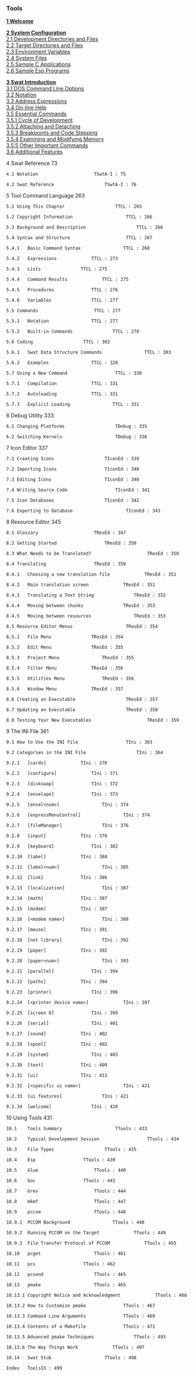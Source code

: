 ### Tools

**[1 Welcome](Tools/twelcome.md)**

**[2 System Configuration](Tools/tconfig.md)**  
[2.1 Development Directories and Files](Tools/tconfig.md#21-development-directories-and-files)  
[2.2 Target Directories and Files](Tools/tconfig.md#22-target-directories-and-files)  
[2.3 Environment Variables](Tools/tconfig.md#23-environment-variables)  
[2.4 System Files](Tools/tconfig.md#24-system-files)  
[2.5 Sample C Applications](Tools/tconfig.md#25-sample-c-applications)  
[2.6 Sample Esp Programs](Tools/tconfig.md#26-sample-esp-programs)

**[3 Swat Introduction](Tools/tswatcm.md)**  
[3.1 DOS Command Line Options](tools/tswatcm.md#31-dos-command-line-options)  
[3.2 Notation](tools/tswatcm.md#32-notation)  
[3.3 Address Expressions](tools/tswatcm.md#33-address-expressions)  
[3.4 On-line Help](tools/tswatcm.md#34-on-line-help)  
[3.5 Essential Commands](tools/tswatcm.md#35-essential-commands)  
[3.5.1 Cycle of Development](tools/tswatcm.md#351-cycle-of-development)  
[3.5.2 Attaching and Detaching](tools/tswatcm.md#352-attaching-and-detaching)  
[3.5.3 Breakpoints and Code Stepping](tools/tswatcm.md#353-breakpoints-and-code-stepping)  
[3.5.4 Examining and Modifying Memory](tools/tswatcm.md#354-examining-and-modifying-memory)  
[3.5.5 Other Important Commands](tools/tswatcm.md#355-other-importand-commands)  
[3.6 Additional Features](tools/tswatcm.md#36-additional-features)  

4 	Swat Reference 	73

	4.1	Notation					 TSwtA-I : 75

	4.2	Swat Reference					 TSwtA-I : 76

5 	Tool Command Language 	263

	5.1	Using This Chapter					 TTCL : 265

	5.2	Copyright Information					 TTCL : 266

	5.3	Background and Description					 TTCL : 266

	5.4	Syntax and Structure					 TTCL : 267

	5.4.1	Basic Command Syntax				TTCL : 268

	5.4.2	Expressions				TTCL : 273

	5.4.3	Lists				TTCL : 275

	5.4.4	Command Results				TTCL : 275

	5.4.5	Procedures				TTCL : 276

	5.4.6	Variables				TTCL : 277

	5.5	Commands					 TTCL : 277

	5.5.1	Notation				TTCL : 277

	5.5.2	Built-in Commands				TTCL : 278

	5.6	Coding					 TTCL : 302

	5.6.1	Swat Data Structure Commands				TTCL : 303

	5.6.2	Examples				TTCL : 328

	5.7	Using a New Command					 TTCL : 330

	5.7.1	Compilation				TTCL : 331

	5.7.2	Autoloading				TTCL : 331

	5.7.3	Explicit Loading				TTCL : 331

6 	Debug Utility 	333

	6.1	Changing Platforms					 TDebug : 335

	6.2	Switching Kernels					 TDebug : 336

7 	Icon Editor 	337

	7.1	Creating Icons					 TIconEd : 339

	7.2	Importing Icons					 TIconEd : 340

	7.3	Editing Icons					 TIconEd : 340

	7.4	Writing Source Code					 TIconEd : 341

	7.5	Icon Databases					 TIconEd : 342

	7.6	Exporting to Database					 TIconEd : 343

8 	Resource Editor 	345

	8.1	Glossary					 TResEd : 347

	8.2	Getting Started					 TResEd : 350

	8.3	What Needs to be Translated?					 TResEd : 350

	8.4	Translating					 TResEd : 350

	8.4.1	Choosing a new translation file				TResEd : 351

	8.4.2	Main translation screen				TResEd : 351

	8.4.3	Translating a Text String				TResEd : 352

	8.4.4	Moving between chunks				TResEd : 353

	8.4.5	Moving between resources				TResEd : 353

	8.5	Resource Editor Menus					 TResEd : 354

	8.5.1	File Menu				TResEd : 354

	8.5.2	Edit Menu				TResEd : 355

	8.5.3	Project Menu				TResEd : 355

	8.5.4	Filter Menu				TResEd : 356

	8.5.5	Utilities Menu				TResEd : 356

	8.5.6	Window Menu				TResEd : 357

	8.6	Creating an Executable					 TResEd : 357

	8.7	Updating an Executable					 TResEd : 358

	8.8	Testing Your New Executables					 TResEd : 359

9 	The INI File 	361

	9.1	How to Use the INI File					 TIni : 363

	9.2	Categories in the INI File					 TIni : 364

	9.2.1	[cards]				TIni : 370

	9.2.2	[configure]				TIni : 371

	9.2.3	[diskswap]				TIni : 372

	9.2.4	[envelope]				TIni : 373

	9.2.5	[envel<num>]				TIni : 374

	9.2.6	[expressMenuControl]				TIni : 374

	9.2.7	[fileManager]				TIni : 376

	9.2.8	[input]				TIni : 378

	9.2.9	[keyboard]				TIni : 382

	9.2.10	[label]				TIni : 384

	9.2.11	[label<num>]				TIni : 385

	9.2.12	[link]				TIni : 386

	9.2.13	[localization]				TIni : 387

	9.2.14	[math]				TIni : 387

	9.2.15	[modem]				TIni : 387

	9.2.16	[<modem name>]				TIni : 388

	9.2.17	[mouse]				TIni : 391

	9.2.18	[net library]				TIni : 392

	9.2.19	[paper]				TIni : 392

	9.2.20	[paper<num>]				TIni : 393

	9.2.21	[parallel]				TIni : 394

	9.2.22	[paths]				TIni : 394

	9.2.23	[printer]				TIni : 396

	9.2.24	[<printer device name>]				TIni : 397

	9.2.25	[screen 0]				TIni : 399

	9.2.26	[serial]				TIni : 401

	9.2.27	[sound]				TIni : 402

	9.2.28	[spool]				TIni : 402

	9.2.29	[system]				TIni : 403

	9.2.30	[text]				TIni : 409

	9.2.31	[ui]				TIni : 413

	9.2.32	[<specific ui name>]				TIni : 421

	9.2.33	[ui features]				TIni : 421

	9.2.34	[welcome]				TIni : 428

10 	Using Tools 	431

	10.1	Tools Summary					 TTools : 433

	10.2	Typical Development Session					 TTools : 434

	10.3	File Types					 TTools : 435

	10.4	Esp					 TTools : 439

	10.5	Glue					 TTools : 440

	10.6	Goc					 TTools : 443

	10.7	Grev					 TTools : 444

	10.8	mkmf					 TTools : 447

	10.9	pccom					 TTools : 448

	10.9.1	PCCOM Background				TTools : 448

	10.9.2	Running PCCOM on the Target				TTools : 449

	10.9.3	File Transfer Protocol of PCCOM				TTools : 455

	10.10	pcget					 TTools : 461

	10.11	pcs					 TTools : 462

	10.12	pcsend					 TTools : 465

	10.13	pmake					 TTools : 465

	10.13.1	Copyright Notice and Acknowledgment				TTools : 466

	10.13.2	How to Customize pmake				TTools : 467

	10.13.3	Command Line Arguments				TTools : 469

	10.13.4	Contents of a Makefile				TTools : 471

	10.13.5	Advanced pmake Techniques				TTools : 493

	10.13.6	The Way Things Work				TTools : 497

	10.14	Swat Stub					 TTools : 498

	Index 	ToolsIX : 499
